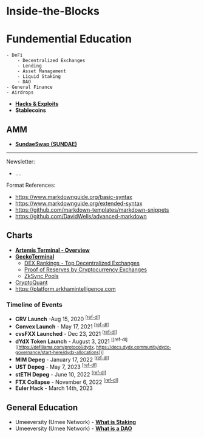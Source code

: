 # Inside-the-Blocks

# Fundemential Education
	- DeFi
		- Decentralized Exchanges
		- Lending
		- Asset Management
		- Liquid Staking
		- DAO
	- General Finance
	- Airdrops


- [**Hacks & Exploits**](/Hacks.md)
- **Stablecoins**

## AMM

- [**SundaeSwap (SUNDAE)**](/DeFi/AMM/SundaeSwap.md)

------

Newsletter:
- ....

Format References:

- https://www.markdownguide.org/basic-syntax
- https://www.markdownguide.org/extended-syntax
- https://github.com/markdown-templates/markdown-snippets
- https://github.com/DavidWells/advanced-markdown

## Charts
- [**Artemis Terminal - Overview**](https://app.artemis.xyz/overview)
- [**GeckoTerminal**](https://www.geckoterminal.com/)
	- [DEX Rankings - Top Decentralized Exchanges](https://www.geckoterminal.com/dex-rankings)
	- [Proof of Reserves by Cryptocurrency Exchanges](https://www.geckoterminal.com/proof_of_reserves/exchanges)
	- [ZkSync Pools](https://www.geckoterminal.com/zksync/pools)
 - [CryptoQuant](https://cryptoquant.com/analytics/dashboard)
 - https://platform.arkhamintelligence.com

### Timeline of Events
- **CRV Launch** -Aug 15, 2020 <sup>[[ref-dl](https://defillama.com/protocol/curve)]<sup>
- **Convex Launch** - May 17, 2021 <sup>[[ref-dl](https://defillama.com/protocol/curve)]<sup>
- **cvsFXX Launched** - Dec 23, 2021 <sup>[[ref-dl](https://defillama.com/protocol/convex-fin)]<sup>
- **dYdX Token Launch** - August 3, 2021 <sup>[[ref-dl]([https://defillama.com/protocol/dydx, https://docs.dydx.community/dydx-governance/start-here/dydx-allocations])]</sup>
- **MIM Depeg** - January 17, 2022 <sup>[[ref-dl](https://defillama.com/protocol/curve)]<sup>
- **UST Depeg** - May 7, 2023 <sup>[[ref-dl](https://defillama.com/protocol/convex-finance)]<sup>
- **stETH Depeg** - June 10, 2022 <sup>[[ref-dl](https://defillama.com/protocol/curve)]<sup>
- **FTX Collapse** - November 6, 2022 <sup>[[ref-dl](https://defillama.com/protocol/curve)]<sup>
- **Euler Hack** - March 14th, 2023

## General Education
- Umeeversity (Umee Network) - [**What is Staking**](https://www.youtube.com/watch?v=UBZzWMKIxEc)
- Umeeversity (Umee Network) - [**What is a DAO**](https://www.youtube.com/watch?v=pMOUa-mlWUY)
